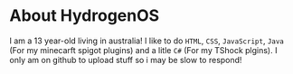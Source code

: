 # About HydrogenOS
I am a 13 year-old living in australia! I like to do `HTML`, `CSS`, `JavaScript`, `Java` (For my minecarft spigot plugins) and a litle `C#` (For my TShock plgins).
I only am on github to upload stuff so i may be slow to respond!
